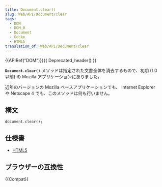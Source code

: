 ```yaml
---
title: Document.clear()
slug: Web/API/Document/clear
tags:
  - DOM
  - DOM_0
  - Document
  - Gecko
  - HTML5
translation_of: Web/API/Document/clear
---
```

{{APIRef("DOM")}}{{ Deprecated_header() }}

**`Document.clear()`** メソッドは指定された文書全体を消去するもので、初期 (1.0 以前) の Mozilla アプリケーションにありました。

近年のバージョンの Mozilla ベースアプリケーションでも、 Internet Explorer や Netscape 4 でも、このメソッドは何も行いません。

## 構文

```
document.clear();
```

## 仕様書

- [HTML5](http://www.whatwg.org/html/#dom-document-clear)

## ブラウザーの互換性

{{Compat}}
